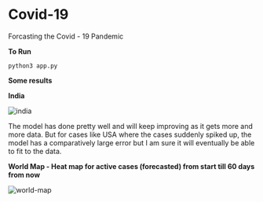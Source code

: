 # Covid-19

Forcasting the Covid - 19 Pandemic

**To Run**

```python3 app.py```

**Some results**

**India**

![india](images/india.png)

The model has done pretty well and will keep improving as it gets more and more data. But for cases like USA where the cases suddenly spiked up, the model has a comparatively large error but I am sure it will eventually be able to fit to the data.

**World Map - Heat map for active cases (forecasted) from start till 60 days from now**

![world-map](images/world-map.gif)